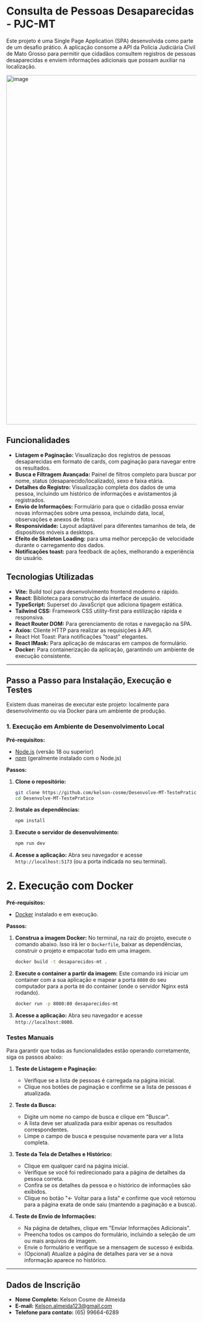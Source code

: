 # Consulta de Pessoas Desaparecidas - PJC-MT
Este projeto é uma Single Page Application (SPA) desenvolvida como parte de um desafio prático. A aplicação consome a API da Polícia Judiciária Civil de Mato Grosso para permitir que cidadãos consultem registros de pessoas desaparecidas e enviem informações adicionais que possam auxiliar na localização.

<img width="1902" height="924" alt="image" src="https://github.com/user-attachments/assets/38e2b8aa-7c7c-48ff-9e51-5ced64983aa0" />

## Funcionalidades

- **Listagem e Paginação:** Visualização dos registros de pessoas desaparecidas em formato de cards, com paginação para navegar entre os resultados.
- **Busca e Filtragem Avançada:** Painel de filtros completo para buscar por nome, status (desaparecido/localizado), sexo e faixa etária.
- **Detalhes do Registro:** Visualização completa dos dados de uma pessoa, incluindo um histórico de informações e avistamentos já registrados.
- **Envio de Informações:** Formulário para que o cidadão possa enviar novas informações sobre uma pessoa, incluindo data, local, observações e anexos de fotos.
- **Responsividade:** Layout adaptável para diferentes tamanhos de tela, de dispositivos móveis a desktops.
- **Efeito de Skeleton Loading:** para uma melhor percepção de velocidade durante o carregamento dos dados.
- **Notificações toast:**  para feedback de ações, melhorando a experiência do usuário.
  
## Tecnologias Utilizadas

- **Vite:** Build tool para desenvolvimento frontend moderno e rápido.
- **React:** Biblioteca para construção da interface de usuário.
- **TypeScript:** Superset do JavaScript que adiciona tipagem estática.
- **Tailwind CSS:** Framework CSS utility-first para estilização rápida e responsiva.
- **React Router DOM:** Para gerenciamento de rotas e navegação na SPA.
- **Axios:** Cliente HTTP para realizar as requisições à API.
- React Hot Toast: Para notificações "toast" elegantes.
- **React IMask:** Para aplicação de máscaras em campos de formulário.
- **Docker:** Para containerização da aplicação, garantindo um ambiente de execução consistente.

---

## Passo a Passo para Instalação, Execução e Testes

Existem duas maneiras de executar este projeto: localmente para desenvolvimento ou via Docker para um ambiente de produção.

### 1. Execução em Ambiente de Desenvolvimento Local

**Pré-requisitos:**
- [Node.js](https://nodejs.org/) (versão 18 ou superior)
- [npm](https://www.npmjs.com/) (geralmente instalado com o Node.js)

**Passos:**

1.  **Clone o repositório:**
    ```bash
    git clone https://github.com/kelson-cosme/Desenvolve-MT-TestePratico
    cd Desenvolve-MT-TestePratico
    ```

2.  **Instale as dependências:**
    ```bash
    npm install
    ```

3.  **Execute o servidor de desenvolvimento:**
    ```bash
    npm run dev
    ```

4.  **Acesse a aplicação:** Abra seu navegador e acesse `http://localhost:5173` (ou a porta indicada no seu terminal).

# 2. Execução com Docker

**Pré-requisitos:**
- [Docker](https://www.docker.com/products/docker-desktop/) instalado e em execução.

**Passos:**

1.  **Construa a imagem Docker:**
    No terminal, na raiz do projeto, execute o comando abaixo. Isso irá ler o `Dockerfile`, baixar as dependências, construir o projeto e empacotar tudo em uma imagem.
    ```bash
    docker build -t desaparecidos-mt .
    ```

2.  **Execute o container a partir da imagem:**
    Este comando irá iniciar um container com a sua aplicação e mapear a porta `8080` do seu computador para a porta `80` do container (onde o servidor Nginx está rodando).
    ```bash
    docker run -p 8080:80 desaparecidos-mt
    ```

3.  **Acesse a aplicação:** Abra seu navegador e acesse `http://localhost:8080`.

### Testes Manuais

Para garantir que todas as funcionalidades estão operando corretamente, siga os passos abaixo:

1.  **Teste de Listagem e Paginação:**
    - Verifique se a lista de pessoas é carregada na página inicial.
    - Clique nos botões de paginação e confirme se a lista de pessoas é atualizada.

2.  **Teste da Busca:**
    - Digite um nome no campo de busca e clique em "Buscar".
    - A lista deve ser atualizada para exibir apenas os resultados correspondentes.
    - Limpe o campo de busca e pesquise novamente para ver a lista completa.

3.  **Teste da Tela de Detalhes e Histórico:**
    - Clique em qualquer card na página inicial.
    - Verifique se você foi redirecionado para a página de detalhes da pessoa correta.
    - Confira se os detalhes da pessoa e o histórico de informações são exibidos.
    - Clique no botão "&larr; Voltar para a lista" e confirme que você retornou para a página exata de onde saiu (mantendo a paginação e a busca).

4.  **Teste de Envio de Informações:**
    - Na página de detalhes, clique em "Enviar Informações Adicionais".
    - Preencha todos os campos do formulário, incluindo a seleção de um ou mais arquivos de imagem.
    - Envie o formulário e verifique se a mensagem de sucesso é exibida.
    - (Opcional) Atualize a página de detalhes para ver se a nova informação aparece no histórico.

---

## Dados de Inscrição

- **Nome Completo:** Kelson Cosme de Almeida
- **E-mail:** Kelson.almeida123@gmail.com
- **Telefone para contato:** (65) 99664-6289
